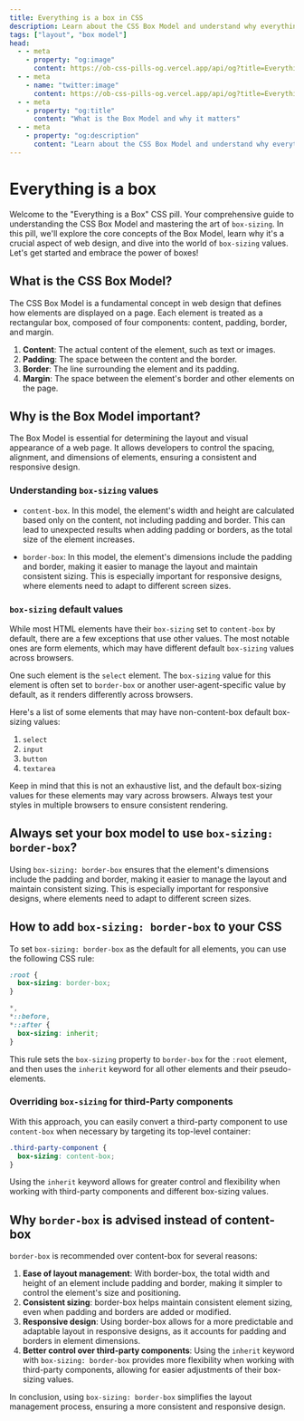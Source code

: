 ```yaml
---
title: Everything is a box in CSS
description: Learn about the CSS Box Model and understand why everything is a box in CSS.
tags: ["layout", "box model"]
head:
  - - meta
    - property: "og:image"
      content: https://ob-css-pills-og.vercel.app/api/og?title=Everything%20is%20a%20box
  - - meta
    - name: "twitter:image"
      content: https://ob-css-pills-og.vercel.app/api/og?title=Everything%20is%20a%20box
  - - meta
    - property: "og:title"
      content: "What is the Box Model and why it matters"
  - - meta
    - property: "og:description"
      content: "Learn about the CSS Box Model and understand why everything is a box in CSS."
---
```


<script setup>
  import PostAuthors from '../.vitepress/components/PostAuthors.vue'
  import BoxModel from '../.vitepress/components/everything-is-a-box-in-css/BoxModel.vue'
</script>

# Everything is a box

Welcome to the "Everything is a Box" CSS pill. Your comprehensive guide to understanding the CSS Box Model and mastering the art of `box-sizing`. In this pill, we'll explore the core concepts of the Box Model, learn why it's a crucial aspect of web design, and dive into the world of `box-sizing` values. Let's get started and embrace the power of boxes!

## What is the CSS Box Model?

The CSS Box Model is a fundamental concept in web design that defines how elements are displayed on a page. Each element is treated as a rectangular box, composed of four components: content, padding, border, and margin.

1. **Content**: The actual content of the element, such as text or images.
2. **Padding**: The space between the content and the border.
3. **Border**: The line surrounding the element and its padding.
4. **Margin**: The space between the element's border and other elements on the page.

<BoxModel />

## Why is the Box Model important?

The Box Model is essential for determining the layout and visual appearance of a web page. It allows developers to control the spacing, alignment, and dimensions of elements, ensuring a consistent and responsive design.

### Understanding `box-sizing` values

- `content-box`. In this model, the element's width and height are calculated based only on the content, not including padding and border. This can lead to unexpected results when adding padding or borders, as the total size of the element increases.

- `border-box`: In this model, the element's dimensions include the padding and border, making it easier to manage the layout and maintain consistent sizing. This is especially important for responsive designs, where elements need to adapt to different screen sizes.

### `box-sizing` default values

While most HTML elements have their `box-sizing` set to `content-box` by default, there are a few exceptions that use other values. The most notable ones are form elements, which may have different default `box-sizing` values across browsers.

One such element is the `select` element. The `box-sizing` value for this element is often set to `border-box` or another user-agent-specific value by default, as it renders differently across browsers.

Here's a list of some elements that may have non-content-box default box-sizing values:

1. `select`
2. `input`
3. `button`
4. `textarea`

Keep in mind that this is not an exhaustive list, and the default box-sizing values for these elements may vary across browsers. Always test your styles in multiple browsers to ensure consistent rendering.

## Always set your box model to use `box-sizing: border-box`?

Using `box-sizing: border-box` ensures that the element's dimensions include the padding and border, making it easier to manage the layout and maintain consistent sizing. This is especially important for responsive designs, where elements need to adapt to different screen sizes.

## How to add `box-sizing: border-box` to your CSS

To set `box-sizing: border-box` as the default for all elements, you can use the following CSS rule:

```css
:root {
  box-sizing: border-box;
}

*,
*::before,
*::after {
  box-sizing: inherit;
}
```

This rule sets the `box-sizing` property to `border-box` for the `:root` element, and then uses the `inherit` keyword for all other elements and their pseudo-elements.

### Overriding `box-sizing` for third-Party components

With this approach, you can easily convert a third-party component to use `content-box` when necessary by targeting its top-level container:

```css
.third-party-component {
  box-sizing: content-box;
}
```

Using the `inherit` keyword allows for greater control and flexibility when working with third-party components and different box-sizing values.

## Why `border-box` is advised instead of content-box

`border-box` is recommended over content-box for several reasons:

1. **Ease of layout management**: With border-box, the total width and height of an element include padding and border, making it simpler to control the element's size and positioning.
2. **Consistent sizing**: border-box helps maintain consistent element sizing, even when padding and borders are added or modified.
3. **Responsive design**: Using border-box allows for a more predictable and adaptable layout in responsive designs, as it accounts for padding and borders in element dimensions.
4. **Better control over third-party components**: Using the `inherit` keyword with `box-sizing: border-box` provides more flexibility when working with third-party components, allowing for easier adjustments of their box-sizing values.

In conclusion, using `box-sizing: border-box` simplifies the layout management process, ensuring a more consistent and responsive design.

<PostAuthors :authors="['carpasse']" />
